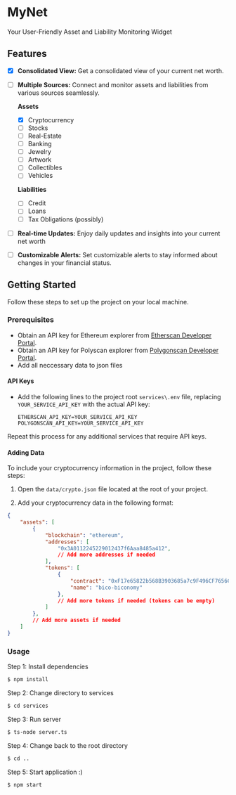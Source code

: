 # MyNet

Your User-Friendly Asset and Liability Monitoring Widget

## Features

- [x] **Consolidated View:** Get a consolidated view of your current net worth.
- [ ] **Multiple Sources:** Connect and monitor assets and liabilities from various sources seamlessly.
      
    **Assets**
    - [x] Cryptocurrency
    - [ ] Stocks
    - [ ] Real-Estate
    - [ ] Banking
    - [ ] Jewelry
    - [ ] Artwork
    - [ ] Collectibles
    - [ ] Vehicles
     
    **Liabilities**
    - [ ] Credit
    - [ ] Loans
    - [ ] Tax Obligations (possibly)
     
- [ ] **Real-time Updates:** Enjoy daily updates and insights into your current net worth
- [ ] **Customizable Alerts:** Set customizable alerts to stay informed about changes in your financial status.

## Getting Started

Follow these steps to set up the project on your local machine.

### Prerequisites

- Obtain an API key for Ethereum explorer from [Etherscan Developer Portal](https://etherscan.io/myapikey).
- Obtain an API key for Polyscan explorer from [Polygonscan Developer Portal](https://polygonscan.com/myapikey).
- Add all neccessary data to json files

#### API Keys

- Add the following lines to the project root `services\.env` file, replacing `YOUR_SERVICE_API_KEY` with the actual API key:

  ```env
  ETHERSCAN_API_KEY=YOUR_SERVICE_API_KEY
  POLYGONSCAN_API_KEY=YOUR_SERVICE_API_KEY
   ```

Repeat this process for any additional services that require API keys.

#### Adding Data

To include your cryptocurrency information in the project, follow these steps:

1. Open the `data/crypto.json` file located at the root of your project.

2. Add your cryptocurrency data in the following format:

```json
{
    "assets": [
        {
            "blockchain": "ethereum",
            "addresses": [
                "0x3A0112245229012437f6Aaa8485a412",
                // Add more addresses if needed
            ],
            "tokens": [
                {
                    "contract": "0xF17e65822b568B3903685a7c9F496CF7656Cc6C2",
                    "name": "bico-biconomy"
                },
                // Add more tokens if needed (tokens can be empty)
            ]
        },
        // Add more assets if needed
    ]
}
```

### Usage

Step 1: Install dependencies

```bash
$ npm install
```

Step 2: Change directory to services

```bash
$ cd services
```

Step 3: Run server

```bash
$ ts-node server.ts
```

Step 4: Change back to the root directory

```bash
$ cd ..
```

Step 5: Start application :)

```bash
$ npm start
```

